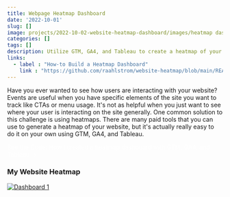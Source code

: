 ```yaml
---
title: Webpage Heatmap Dashboard
date: '2022-10-01'
slug: []
image: projects/2022-10-02-website-heatmap-dashboard/images/heatmap dashboard.png
categories: []
tags: []
description: Utilize GTM, GA4, and Tableau to create a heatmap of your webpages users interactions.
links:
  - label : "How-to Build a Heatmap Dashboard"
    link : "https://github.com/raahlstrom/website-heatmap/blob/main/README.md"
---
```

Have you ever wanted to see how users are interacting with your website? Events are useful when you have specific elements of the site you want to track like CTAs or menu usage. It's not as helpful when you just want to see where your user is interacting on the site generally. One common solution to this challenge is using heatmaps. There are many paid tools that you can use to generate a heatmap of your website, but it's actually really easy to do it on your own using GTM, GA4, and Tableau. 

<a style = "color:white; text-decoration:none;" href="https://github.com/raahlstrom/website-heatmap/blob/main/README.md">See the Code: How I created a heatmap dashboard with GTM, GA4, and Tableau →</a>

### My Website Heatmap

<div class='tableauPlaceholder' id='viz1664704139803' style='position: relative'><noscript><a href='#'><img alt='Dashboard 1 ' src='https:&#47;&#47;public.tableau.com&#47;static&#47;images&#47;my&#47;my_portfolio_heatmap&#47;Dashboard1&#47;1_rss.png' style='border: none' /></a></noscript><object class='tableauViz'  style='display:none;'><param name='host_url' value='https%3A%2F%2Fpublic.tableau.com%2F' /> <param name='embed_code_version' value='3' /> <param name='site_root' value='' /><param name='name' value='my_portfolio_heatmap&#47;Dashboard1' /><param name='tabs' value='no' /><param name='toolbar' value='yes' /><param name='static_image' value='https:&#47;&#47;public.tableau.com&#47;static&#47;images&#47;my&#47;my_portfolio_heatmap&#47;Dashboard1&#47;1.png' /> <param name='animate_transition' value='yes' /><param name='display_static_image' value='yes' /><param name='display_spinner' value='yes' /><param name='display_overlay' value='yes' /><param name='display_count' value='yes' /><param name='language' value='en-US' /><param name='filter' value='publish=yes' /></object></div>                <script type='text/javascript'>                    var divElement = document.getElementById('viz1664704139803');                    var vizElement = divElement.getElementsByTagName('object')[0];                    if ( divElement.offsetWidth > 800 ) { vizElement.style.width='640px';vizElement.style.height='3347px';} else if ( divElement.offsetWidth > 500 ) { vizElement.style.width='640px';vizElement.style.height='3347px';} else { vizElement.style.width='100%';vizElement.style.height='727px';}                     var scriptElement = document.createElement('script');                    scriptElement.src = 'https://public.tableau.com/javascripts/api/viz_v1.js';                    vizElement.parentNode.insertBefore(scriptElement, vizElement);                </script>